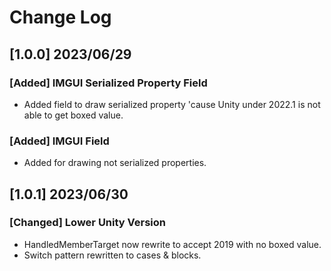 # Change Log

## [1.0.0] 2023/06/29

### [Added] IMGUI Serialized Property Field

- Added field to draw serialized property
'cause Unity under 2022.1 is not able to get boxed value.

### [Added] IMGUI Field

- Added for drawing not serialized properties.

## [1.0.1] 2023/06/30

### [Changed] Lower Unity Version

- HandledMemberTarget now rewrite to accept 2019 with no 
boxed value.
- Switch pattern rewritten to cases & blocks.

